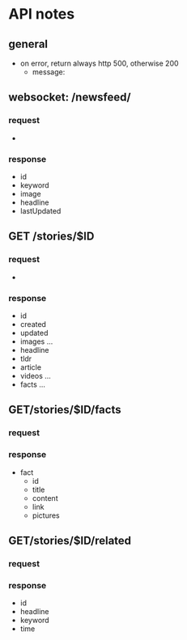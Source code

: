 # API notes
## general
- on error, return always http 500, otherwise 200
    - message:    

## websocket: /newsfeed/
### request
-
### response
- id
- keyword
- image
- headline
- lastUpdated

## GET /stories/$ID
### request
-
### response
- id
- created
- updated
- images ...
- headline
- tldr
- article
- videos ...
- facts ...


## GET/stories/$ID/facts
### request
### response
- fact
    - id
    - title
    - content
    - link
    - pictures

## GET/stories/$ID/related
### request
### response
- id
- headline
- keyword
- time
